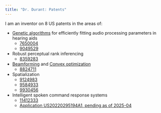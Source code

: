 ```yaml
---
title: "Dr. Durant: Patents"
---
```


I am an inventor on 8 US patents in the areas of:
* [Genetic algorithms](https://en.wikipedia.org/wiki/Genetic_algorithm) for efficiently fitting audio processing parameters in hearing aids
  * [7650004](https://patents.google.com/patent/US7650004B2/en)
  * [9049529](https://patents.google.com/patent/US9049529B2/en)
* Robust perceptual rank inferencing
  * [8359283](https://patents.google.com/patent/US8359283B2/en)
* [Beamforming](https://en.wikipedia.org/wiki/Beamforming) and [Convex optimization](https://en.wikipedia.org/wiki/Convex_optimization)
  * [8824711](https://patents.google.com/patent/US8824711B1/en)
* Spatialization
  * [9124983](https://patents.google.com/patent/US9124983B2/en)
  * [9584933](https://patents.google.com/patent/US9584933B2/en)
  * [9930456](https://patents.google.com/patent/US9930456B2/en)
* Intelligent spoken command response systems
  * [11412333](https://patents.google.com/patent/US11412333B2/en)
  * [Application US20220295194A1, pending as of 2025-04](https://patents.google.com/patent/US20220295194A1)
